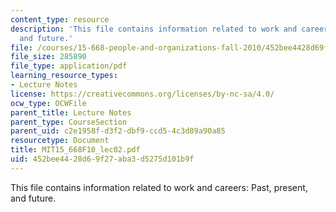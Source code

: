 ```yaml
---
content_type: resource
description: 'This file contains information related to work and careers: Past, present,
  and future.'
file: /courses/15-668-people-and-organizations-fall-2010/452bee4428d69f27aba3d5275d101b9f_MIT15_668F10_lec02.pdf
file_size: 285890
file_type: application/pdf
learning_resource_types:
- Lecture Notes
license: https://creativecommons.org/licenses/by-nc-sa/4.0/
ocw_type: OCWFile
parent_title: Lecture Notes
parent_type: CourseSection
parent_uid: c2e1958f-d3f2-dbf9-ccd5-4c3d89a90a85
resourcetype: Document
title: MIT15_668F10_lec02.pdf
uid: 452bee44-28d6-9f27-aba3-d5275d101b9f
---
```

This file contains information related to work and careers: Past, present, and future.